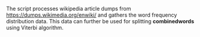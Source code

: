 The script processes wikipedia article dumps from https://dumps.wikimedia.org/enwiki/ and gathers the word frequency distribution data. This data can further be used for splitting **combinedwords** using Viterbi algorithm.
